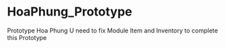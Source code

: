 # HoaPhung_Prototype
Prototype Hoa Phung
U need to fix Module Item and Inventory to complete this Prototype

